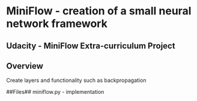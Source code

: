 # MiniFlow - creation of a small neural network framework
## Udacity - MiniFlow Extra-curriculum Project ##

## Overview ##
Create layers and functionality such as backpropagation

##Files##
miniflow.py - implementation

